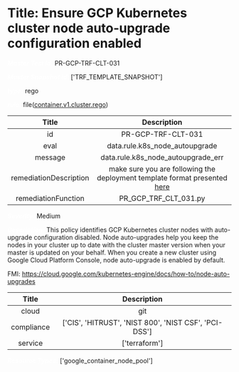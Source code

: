 



# Title: Ensure GCP Kubernetes cluster node auto-upgrade configuration enabled


***<font color="white">Master Test Id:</font>*** PR-GCP-TRF-CLT-031

***<font color="white">Master Snapshot Id:</font>*** ['TRF_TEMPLATE_SNAPSHOT']

***<font color="white">type:</font>*** rego

***<font color="white">rule:</font>*** file([container.v1.cluster.rego])  
  
  
  
  

|Title|Description|
| :---: | :---: |
|id|PR-GCP-TRF-CLT-031|
|eval|data.rule.k8s_node_autoupgrade|
|message|data.rule.k8s_node_autoupgrade_err|
|remediationDescription|make sure you are following the deployment template format presented <a href='https://cloud.google.com/kubernetes-engine/docs/reference/rest/v1/projects.locations.clusters' target='_blank'>here</a> |
|remediationFunction|PR_GCP_TRF_CLT_031.py|


***<font color="white">Severity:</font>*** Medium

***<font color="white">Description:</font>*** This policy identifies GCP Kubernetes cluster nodes with auto-upgrade configuration disabled. Node auto-upgrades help you keep the nodes in your cluster up to date with the cluster master version when your master is updated on your behalf. When you create a new cluster using Google Cloud Platform Console, node auto-upgrade is enabled by default.

FMI: https://cloud.google.com/kubernetes-engine/docs/how-to/node-auto-upgrades  
  
  

|Title|Description|
| :---: | :---: |
|cloud|git|
|compliance|['CIS', 'HITRUST', 'NIST 800', 'NIST CSF', 'PCI-DSS']|
|service|['terraform']|


***<font color="white">Resource Types:</font>*** ['google_container_node_pool']


[container.v1.cluster.rego]: https://github.com/prancer-io/prancer-compliance-test/tree/master/google/terraform/container.v1.cluster.rego
